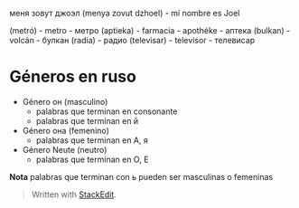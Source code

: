 
меня зовут джоэл  (menya zovut dzhoel) - mi nombre es Joel

(metró) - metro - метро
(aptieka) - farmacia - apothéke -  аптека
(bulkan)  - volcán - булкан
(radia) - радио
(televisar) - televisor - телевисар

# Géneros en ruso

- Género он (masculino)
	- palabras que terminan en consonante
	- palabras que terminan en й
- Género она (femenino)
	- palabras que terminan en А, я
- Género Neute (neutro)
	- palabras que terminan en O, E

**Nota** palabras que terminan con ь pueden ser masculinas o femeninas

> Written with [StackEdit](https://stackedit.io/).
<!--stackedit_data:
eyJoaXN0b3J5IjpbLTkxNTgwNzg0NCwzODcwNDAxMjAsLTE4Nz
gzNjkyNDAsNTEwMDk2NjM4LC0xNjczNzUyNzc5LDczMDk5ODEx
Nl19
-->